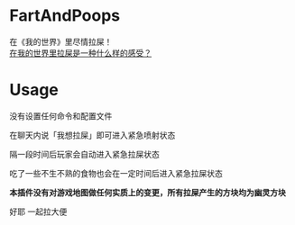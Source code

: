 # FartAndPoops
在《我的世界》里尽情拉屎！  
[在我的世界里拉屎是一种什么样的感受？](https://www.bilibili.com/video/BV1rd4y1w7Qd/)

# Usage
没有设置任何命令和配置文件

在聊天内说「我想拉屎」即可进入紧急喷射状态

隔一段时间后玩家会自动进入紧急拉屎状态

吃了一些不生不熟的食物也会在一定时间后进入紧急拉屎状态

**本插件没有对游戏地图做任何实质上的变更，所有拉屎产生的方块均为幽灵方块**

好耶 一起拉大便